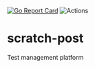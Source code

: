 
[![Go Report Card](https://goreportcard.com/badge/github.com/curious-kitten/scratch-post)](https://goreportcard.com/report/github.com/curious-kitten/scratch-post) ![Actions](https://github.com/actions/hello-world/workflows/Pull%20Requests/badge.svg)

# scratch-post
Test management platform
